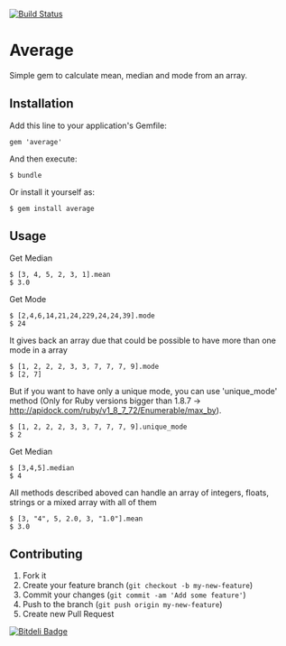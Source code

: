 [![Build Status](https://semaphoreci.com/api/v1/projects/fd96a25e-c843-44ff-8c43-1da486ca03a6/425376/badge.svg)](https://semaphoreci.com/fegoa89/average)      

# Average

Simple gem to calculate mean, median and mode from an array.

## Installation

Add this line to your application's Gemfile:

    gem 'average'

And then execute:

    $ bundle

Or install it yourself as:

    $ gem install average

## Usage

Get Median

    $ [3, 4, 5, 2, 3, 1].mean
    $ 3.0

Get Mode

    $ [2,4,6,14,21,24,229,24,24,39].mode
    $ 24

It gives back an array due that could be possible to have more than one mode in a array

    $ [1, 2, 2, 2, 3, 3, 7, 7, 7, 9].mode
    $ [2, 7]

But if you want to have only a unique mode, you can use 'unique_mode' method (Only for Ruby versions bigger than 1.8.7 -> http://apidock.com/ruby/v1_8_7_72/Enumerable/max_by).

    $ [1, 2, 2, 2, 3, 3, 7, 7, 7, 9].unique_mode
    $ 2

Get Median

    $ [3,4,5].median
    $ 4
    
All methods described aboved can handle an array of integers, floats, strings or a mixed array with all of them
    
    $ [3, "4", 5, 2.0, 3, "1.0"].mean
    $ 3.0

## Contributing

1. Fork it
2. Create your feature branch (`git checkout -b my-new-feature`)
3. Commit your changes (`git commit -am 'Add some feature'`)
4. Push to the branch (`git push origin my-new-feature`)
5. Create new Pull Request


[![Bitdeli Badge](https://d2weczhvl823v0.cloudfront.net/fegoa89/average/trend.png)](https://bitdeli.com/free "Bitdeli Badge")

